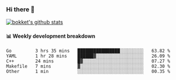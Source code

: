 ### Hi there 👋
[![bokket's github stats](https://github-readme-stats.vercel.app/api?username=bokket&show_icons=true&count_private=true)](https://github.com/anuraghazra/github-readme-stats)

#### :bar_chart: Weekly development breakdown
<!--START_SECTION:waka-->
```text
Go         3 hrs 35 mins   ████████████████░░░░░░░░░   63.82 % 
YAML       1 hr 28 mins    ██████▓░░░░░░░░░░░░░░░░░░   26.09 % 
C++        24 mins         █▓░░░░░░░░░░░░░░░░░░░░░░░   07.27 % 
Makefile   7 mins          ▓░░░░░░░░░░░░░░░░░░░░░░░░   02.30 % 
Other      1 min           ░░░░░░░░░░░░░░░░░░░░░░░░░   00.35 % 
```
<!--END_SECTION:waka-->
